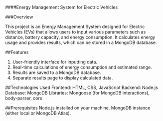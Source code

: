 ####Energy Management System for Electric Vehicles

###Overview

This project is an Energy Management System designed for Electric Vehicles (EVs) that allows users to input various parameters such as distance, battery capacity, and energy consumption. It calculates energy usage and provides results, which can be stored in a MongoDB database.

##Features
1. User-friendly interface for inputting data.
2. Real-time calculations of energy consumption and estimated range.
3. Results are saved to a MongoDB database.
4. Separate results page to display calculated data.

##Technologies Used
Frontend: HTML, CSS, JavaScript
Backend: Node.js
Database: MongoDB
Libraries: Mongoose (for MongoDB interactions), body-parser, cors

##Prerequisites
Node.js installed on your machine.
MongoDB instance (either local or MongoDB Atlas).
